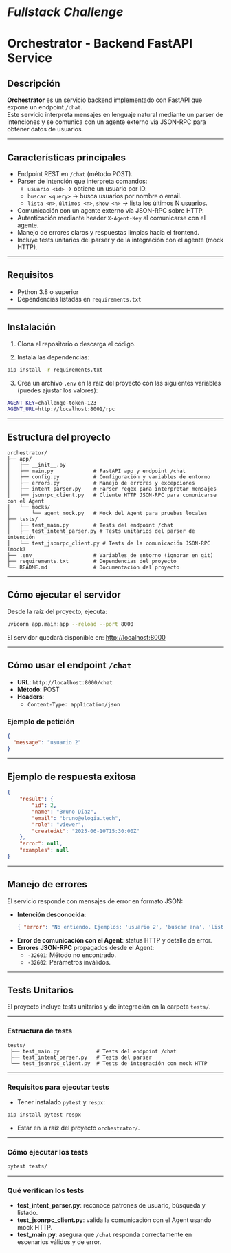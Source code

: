 # _Fullstack Challenge_

# Orchestrator - Backend FastAPI Service

## Descripción

**Orchestrator** es un servicio backend implementado con FastAPI que expone un endpoint `/chat`.  
Este servicio interpreta mensajes en lenguaje natural mediante un parser de intenciones y se comunica con un agente externo vía JSON-RPC para obtener datos de usuarios.  

---

## Características principales

- Endpoint REST en `/chat` (método POST).
- Parser de intención que interpreta comandos:
  - `usuario <id>` → obtiene un usuario por ID.
  - `buscar <query>` → busca usuarios por nombre o email.
  - `lista <n>`, `últimos <n>`, `show <n>` → lista los últimos N usuarios.
- Comunicación con un agente externo vía JSON-RPC sobre HTTP.
- Autenticación mediante header `X-Agent-Key` al comunicarse con el agente.
- Manejo de errores claros y respuestas limpias hacia el frontend.
- Incluye tests unitarios del parser y de la integración con el agente (mock HTTP).

---

## Requisitos

- Python 3.8 o superior
- Dependencias listadas en `requirements.txt`

---

## Instalación

1. Clona el repositorio o descarga el código.

2. Instala las dependencias:

```bash
pip install -r requirements.txt
```

3. Crea un archivo `.env` en la raíz del proyecto con las siguientes variables (puedes ajustar los valores):

```bash
AGENT_KEY=challenge-token-123
AGENT_URL=http://localhost:8001/rpc
```

---

## Estructura del proyecto

```
orchestrator/
├── app/
│   ├── __init__.py
│   ├── main.py             # FastAPI app y endpoint /chat
│   ├── config.py           # Configuración y variables de entorno
│   ├── errors.py           # Manejo de errores y excepciones
│   ├── intent_parser.py    # Parser regex para interpretar mensajes
│   ├── jsonrpc_client.py   # Cliente HTTP JSON-RPC para comunicarse con el Agent
│   └── mocks/
│       └── agent_mock.py   # Mock del Agent para pruebas locales
├── tests/
│   ├── test_main.py        # Tests del endpoint /chat
│   ├── test_intent_parser.py # Tests unitarios del parser de intención
│   └── test_jsonrpc_client.py # Tests de la comunicación JSON-RPC (mock)
├── .env                    # Variables de entorno (ignorar en git)
├── requirements.txt        # Dependencias del proyecto
└── README.md               # Documentación del proyecto
```

---

## Cómo ejecutar el servidor

Desde la raíz del proyecto, ejecuta:

```bash
uvicorn app.main:app --reload --port 8000
```

El servidor quedará disponible en: [http://localhost:8000](http://localhost:8000)

---

## Cómo usar el endpoint `/chat`

- **URL**: `http://localhost:8000/chat`
- **Método**: POST  
- **Headers**:
  - `Content-Type: application/json`

### Ejemplo de petición

```json
{
  "message": "usuario 2"
}
```

---

## Ejemplo de respuesta exitosa

```json
{
    "result": {
        "id": 2,
        "name": "Bruno Díaz",
        "email": "bruno@elogia.tech",
        "role": "viewer",
        "createdAt": "2025-06-10T15:30:00Z"
    },
    "error": null,
    "examples": null
}
```

---

## Manejo de errores

El servicio responde con mensajes de error en formato JSON:

- **Intención desconocida**:  
  ```json
  { "error": "No entiendo. Ejemplos: 'usuario 2', 'buscar ana', 'lista 3'" }
  ```
- **Error de comunicación con el Agent**: status HTTP y detalle de error.
- **Errores JSON-RPC** propagados desde el Agent:
  - `-32601`: Método no encontrado.
  - `-32602`: Parámetros inválidos.

---

## Tests Unitarios

El proyecto incluye tests unitarios y de integración en la carpeta `tests/`.

---

### Estructura de tests

```
tests/
 ├── test_main.py            # Tests del endpoint /chat
 ├── test_intent_parser.py   # Tests del parser
 └── test_jsonrpc_client.py  # Tests de integración con mock HTTP
```

---

### Requisitos para ejecutar tests

- Tener instalado `pytest` y `respx`:

```bash
pip install pytest respx
```

- Estar en la raíz del proyecto `orchestrator/`.

---

### Cómo ejecutar los tests

```bash
pytest tests/
```

---

### Qué verifican los tests

- **test_intent_parser.py**: reconoce patrones de usuario, búsqueda y listado.  
- **test_jsonrpc_client.py**: valida la comunicación con el Agent usando mock HTTP.  
- **test_main.py**: asegura que `/chat` responda correctamente en escenarios válidos y de error.  
